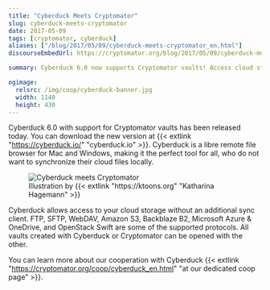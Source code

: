 ```yaml
---
title: "Cyberduck Meets Cryptomator"
slug: cyberduck-meets-cryptomator
date: 2017-05-09
tags: [cryptomator, cyberduck]
aliases: ["/blog/2017/05/09/cyberduck-meets-cryptomator_en.html"]
discourseEmbedUrl: https://cryptomator.org/blog/2017/05/09/cyberduck-meets-cryptomator_en.html

summary: Cyberduck 6.0 now supports Cryptomator vaults! Access cloud storage directly without local sync, compatible with vaults from both Cyberduck and Cryptomator.​

ogimage:
  relsrc: /img/coop/cyberduck-banner.jpg
  width: 1140
  height: 430
---
```

Cyberduck 6.0 with support for Cryptomator vaults has been released today. You can download the new version at {{< extlink "https://cyberduck.io/" "cyberduck.io" >}}. Cyberduck is a libre remote file browser for Mac and Windows, making it the perfect tool for all, who do not want to synchronize their cloud files locally.

<figure class="text-center">
  <img class="inline-block rounded-sm" src="/img/coop/cyberduck-banner.jpg" srcset="/img/coop/cyberduck-banner.jpg 1x, /img/coop/cyberduck-banner@2x.jpg 2x" alt="Cyberduck meets Cryptomator"/>
  <figcaption>Illustration by {{< extlink "https://ktoons.org" "Katharina Hagemann" >}}</figcaption>
</figure>

Cyberduck allows access to your cloud storage without an additional sync client. FTP, SFTP, WebDAV, Amazon S3, Backblaze B2, Microsoft Azure & OneDrive, and OpenStack Swift are some of the supported protocols. All vaults created with Cyberduck or Cryptomator can be opened with the other.

You can learn more about our cooperation with Cyberduck {{< extlink "https://cryptomator.org/coop/cyberduck_en.html" "at our dedicated coop page" >}}.
